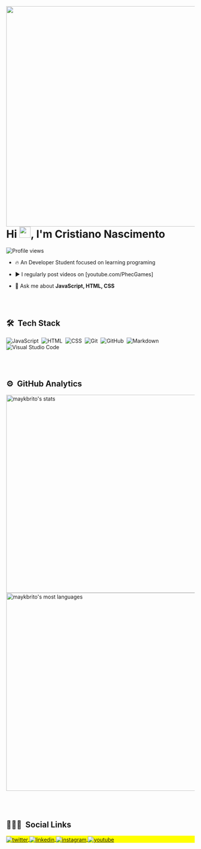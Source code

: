 <img align="right" height="590em" src="https://raw.githubusercontent.com/gist/Cristianofnascimento/9da8631775da410fa459fbfe5ac3099a/raw/9b85d98a166807d83de2c609893bcd6ecec925b0/githubcard.svg"/>
<h1 align="left">Hi <img src="https://raw.githubusercontent.com/kaueMarques/kaueMarques/master/hi.gif" width="30px">, I'm Cristiano Nascimento</h1>
<p align="left"> <img src="https://komarev.com/ghpvc/?username=Cristianofnascimento&color=yellow" alt="Profile views" /> </p>

- 🔥 An Developer Student focused on learning programing

- ▶️ I regularly post videos on [youtube.com/PhecGames]

- 💬 Ask me about **JavaScript, HTML, CSS**


<br><br>

## 🛠 &nbsp;Tech Stack

![JavaScript](https://img.shields.io/badge/-JavaScript-05122A?style=flat&logo=javascript)&nbsp;
![HTML](https://img.shields.io/badge/-HTML-05122A?style=flat&logo=HTML5)&nbsp;
![CSS](https://img.shields.io/badge/-CSS-05122A?style=flat&logo=CSS3&logoColor=1572B6)&nbsp;
![Git](https://img.shields.io/badge/-Git-05122A?style=flat&logo=git)&nbsp;
![GitHub](https://img.shields.io/badge/-GitHub-05122A?style=flat&logo=github)&nbsp;
![Markdown](https://img.shields.io/badge/-Markdown-05122A?style=flat&logo=markdown)&nbsp;
![Visual Studio Code](https://img.shields.io/badge/-Visual%20Studio%20Code-05122A?style=flat&logo=visual-studio-code&logoColor=007ACC)&nbsp;



<br><br>




## ⚙️ &nbsp;GitHub Analytics

<p align="left">
<img width="530em" src="https://github-readme-stats.vercel.app/api?username=Cristianofnascimento&show_icons=true&theme=vision-friendly-dark" alt="maykbrito's stats"/>
<img width="530em" src="https://github-readme-stats.vercel.app/api/top-langs/?username=Cristianofnascimento&layout=compact&theme=vision-friendly-dark" alt="maykbrito's most languages"/>
</p>

<br><br>

## 👨🏽‍🦲 &nbsp;Social Links

<p align="left" style="background:yellow">

<a href="https://www.facebook.com/cristiano.franciscodonascimento.9" target="_blank">
  <img align="center" src="https://img.shields.io/badge/-cristiano-05122A?style=flat&logo=facebook" alt="twitter"/>  
</a>
<a href="https://www.linkedin.com/in/cristiano-francisco-do-nascimento-950035222" target="_blank">
  <img align="center" src="https://img.shields.io/badge/-cristiano-05122A?style=flat&logo=linkedin" alt="linkedin"/>
</a>
<a href="https://www.instagram.com/cristiano_lsq" target="_blank">
 <img align="center" src="https://img.shields.io/badge/-cristiano-05122A?style=flat&logo=instagram" alt="instagram"/>
</a>
<a href="https://www.youtube.com/channel/UCY-yLp6i1XQnXBpfBQh7BRQ" target="_blank">
 <img align="center" src="https://img.shields.io/badge/-cristiano-05122A?style=flat&logo=youtube" alt="youtube"/>
</a>
</p>

<!--
**maykbrito/maykbrito** is a ✨ _special_ ✨ repository because its `README.md` (this file) appears on your GitHub profile.
Here are some ideas to get you started:
- 🔭 I’m currently working on ...
- 🌱 I’m currently learning ...
- 👯 I’m looking to collaborate on ...
- 🤔 I’m looking for help with ...
- 💬 Ask me about ...
- 📫 How to reach me: ...
- 😄 Pronouns: ...
-->











